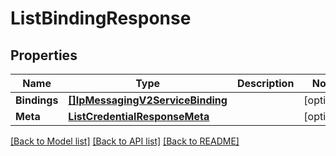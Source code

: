 # ListBindingResponse

## Properties

Name | Type | Description | Notes
------------ | ------------- | ------------- | -------------
**Bindings** | [**[]IpMessagingV2ServiceBinding**](ip_messaging.v2.service.binding.md) |  | [optional] 
**Meta** | [**ListCredentialResponseMeta**](ListCredentialResponse_meta.md) |  | [optional] 

[[Back to Model list]](../README.md#documentation-for-models) [[Back to API list]](../README.md#documentation-for-api-endpoints) [[Back to README]](../README.md)


